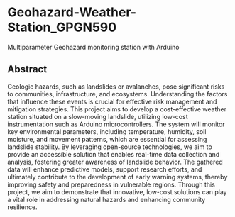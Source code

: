 # Geohazard-Weather-Station_GPGN590
Multiparameter Geohazard monitoring station with Arduino
## Abstract
Geologic hazards, such as landslides or avalanches, pose significant risks to communities, infrastructure, and ecosystems. Understanding the factors that influence these events is crucial for effective risk management and mitigation strategies. This project aims to develop a cost-effective weather station situated on a slow-moving landslide, utilizing low-cost instrumentation such as Arduino microcontrollers. The system will monitor key environmental parameters, including temperature, humidity, soil moisture, and movement patterns, which are essential for assessing landslide stability. By leveraging open-source technologies, we aim to provide an accessible solution that enables real-time data collection and analysis, fostering greater awareness of landslide behavior. The gathered data will enhance predictive models, support research efforts, and ultimately contribute to the development of early warning systems, thereby improving safety and preparedness in vulnerable regions. Through this project, we aim to demonstrate that innovative, low-cost solutions can play a vital role in addressing natural hazards and enhancing community resilience. 
